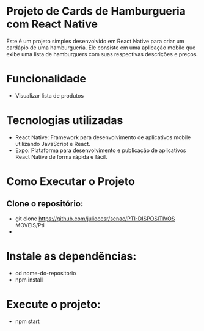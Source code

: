 # Projeto de Cards de Hamburgueria com React Native
Este é um projeto simples desenvolvido em React Native para criar um cardápio de uma hamburgueria. Ele consiste em uma aplicação mobile que exibe uma lista de hamburguers com suas respectivas descrições e preços.

# Funcionalidade
- Visualizar lista de produtos

# Tecnologias utilizadas
- React Native: Framework para desenvolvimento de aplicativos mobile utilizando JavaScript e React.
- Expo: Plataforma para desenvolvimento e publicação de aplicativos React Native de forma rápida e fácil.

# Como Executar o Projeto
## Clone o repositório:
- git clone https://github.com/juliocesr/senac/PTI-DISPOSITIVOS MOVEIS/Pti
- 
# Instale as dependências:
- cd nome-do-repositorio
- npm install

# Execute o projeto:
- npm start
